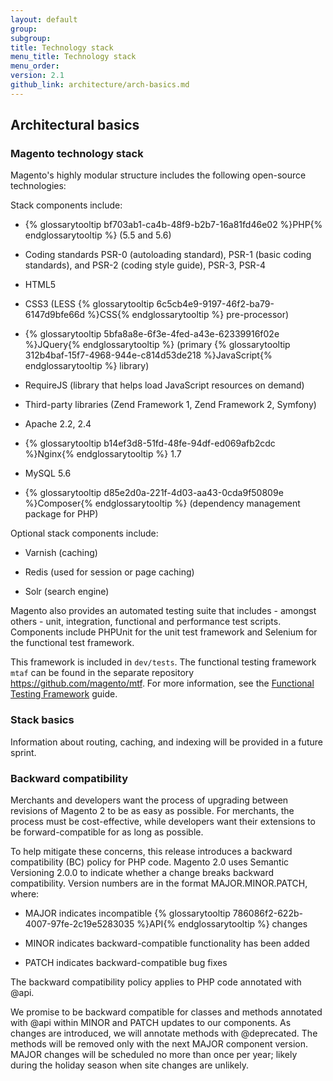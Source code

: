 ```yaml
---
layout: default
group:
subgroup:
title: Technology stack
menu_title: Technology stack
menu_order:
version: 2.1
github_link: architecture/arch-basics.md
---
```


## Architectural basics

### Magento technology stack

Magento's highly modular structure includes the following open-source technologies:

Stack components include:

* {% glossarytooltip bf703ab1-ca4b-48f9-b2b7-16a81fd46e02 %}PHP{% endglossarytooltip %} (5.5 and 5.6)

* Coding standards PSR-0 (autoloading standard), PSR-1 (basic coding standards), and PSR-2 (coding style guide), PSR-3, PSR-4

* HTML5

* CSS3 (LESS {% glossarytooltip 6c5cb4e9-9197-46f2-ba79-6147d9bfe66d %}CSS{% endglossarytooltip %} pre-processor)

* {% glossarytooltip 5bfa8a8e-6f3e-4fed-a43e-62339916f02e %}JQuery{% endglossarytooltip %} (primary {% glossarytooltip 312b4baf-15f7-4968-944e-c814d53de218 %}JavaScript{% endglossarytooltip %} library)

* RequireJS (library that helps load JavaScript resources on demand)

* Third-party libraries (Zend Framework 1, Zend Framework 2, Symfony)

* Apache 2.2, 2.4

* {% glossarytooltip b14ef3d8-51fd-48fe-94df-ed069afb2cdc %}Nginx{% endglossarytooltip %} 1.7

* MySQL 5.6

* {% glossarytooltip d85e2d0a-221f-4d03-aa43-0cda9f50809e %}Composer{% endglossarytooltip %} (dependency management package for PHP)

Optional stack components include:

* Varnish (caching)

* Redis (used for session or page caching)

* Solr (search engine)

Magento also provides an automated testing suite that includes - amongst others - unit, integration, functional and performance test scripts. Components include PHPUnit for the unit test framework and Selenium for the functional test framework.

This framework is included in `dev/tests`. The functional testing framework `mtaf` can be found in the separate repository https://github.com/magento/mtf. For more information, see the [Functional Testing Framework]({{page.baseurl}}/mtf/mtf_introduction.html) guide.

### Stack basics

Information about routing, caching, and indexing will be provided in a future sprint.

### Backward compatibility

Merchants and developers want the process of upgrading between revisions of Magento 2 to be as easy as possible. For merchants, the process must be cost-effective, while developers want their extensions to be forward-compatible for as long as possible.

To help mitigate these concerns, this release introduces a backward compatibility (BC) policy for PHP code. Magento 2.0 uses Semantic Versioning 2.0.0 to indicate whether a change breaks backward compatibility. Version numbers are in the format MAJOR.MINOR.PATCH, where:

* MAJOR indicates incompatible {% glossarytooltip 786086f2-622b-4007-97fe-2c19e5283035 %}API{% endglossarytooltip %} changes

* MINOR indicates backward-compatible functionality has been added

* PATCH indicates backward-compatible bug fixes

The backward compatibility policy applies to PHP code annotated with @api.

We promise to be backward compatible for classes and methods annotated with @api within MINOR and PATCH updates to our components. As changes are introduced, we will annotate methods with @deprecated. The methods will be removed only with the next MAJOR component version. MAJOR changes will be scheduled no more than once per year; likely during the holiday season when site changes are unlikely.
